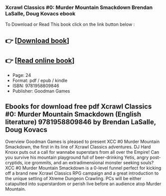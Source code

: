 ### Xcrawl Classics #0: Murder Mountain Smackdown Brendan LaSalle, Doug Kovacs ebook

To Download or Read This book click on the link button below :

## 👉  [**[Download book](http://ebooksharez.info/download.php?group=book&from=github.com&id=721363&lnk=1081 "Download book")**]

## 👉  [**[Read online book](http://ebooksharez.info/download.php?group=book&from=github.com&id=721363&lnk=1081 "Read online book")**]


* Page: 24
* Format: pdf / epub / kindle
* ISBN: 9781958809846
* Publisher: Goodman Games



## Ebooks for download free pdf Xcrawl Classics #0: Murder Mountain Smackdown (English literature) 9781958809846 by Brendan LaSalle, Doug Kovacs


Overview
Goodman Games is pleased to present XCC #0 Murder Mountain Smackdown, the first in its line of Xcrawl Classics adventures. DJ Hard Knoxx puts out a call for wannabe superstars from all over the Empire! Can you survive his mountain playground full of beer-drinking Yetis, angry post-cryptids, ice grommits, and an extradimensional monster seeking souls? XCC #0 Murder Mountain Smackdown is a 0-level funnel perfect for kicking off a brand new Xcrawl Classics RPG campaign and a great introduction to the unique setting of Xtreme Dungeon Crawling. PCs will be either catapulted into superstardom or perish live before an audience atop Murder Mountain.



